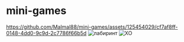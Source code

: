 # mini-games
https://github.com/Malmal88/mini-games/assets/125454029/cf7af8ff-0148-4dd0-9c9d-2c7786f66b5d
![лабиринт](https://user-images.githubusercontent.com/125454029/224470478-efeb65bd-7bea-48a1-aa56-c0ad2d3f95c3.png)
![XO](https://user-images.githubusercontent.com/125454029/223342012-41c5854e-2778-457b-8d02-3cc7eaddf0e1.png)




